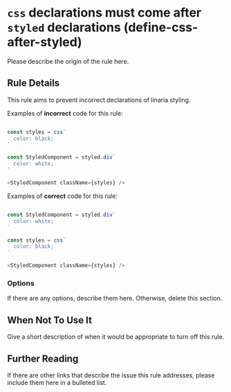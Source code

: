 # `css` declarations must come after `styled` declarations (define-css-after-styled)

Please describe the origin of the rule here.

## Rule Details

This rule aims to prevent incorrect declarations of linaria styling.

Examples of **incorrect** code for this rule:

```js

const styles = css`
  color: black;
`

const StyledComponent = styled.div`
  color: white;
`

<StyledComponent className={styles} />

```

Examples of **correct** code for this rule:

```js

const StyledComponent = styled.div`
  color: white;
`

const styles = css`
  color: black;
`

<StyledComponent className={styles} />
```

### Options

If there are any options, describe them here. Otherwise, delete this section.

## When Not To Use It

Give a short description of when it would be appropriate to turn off this rule.

## Further Reading

If there are other links that describe the issue this rule addresses, please include them here in a bulleted list.
